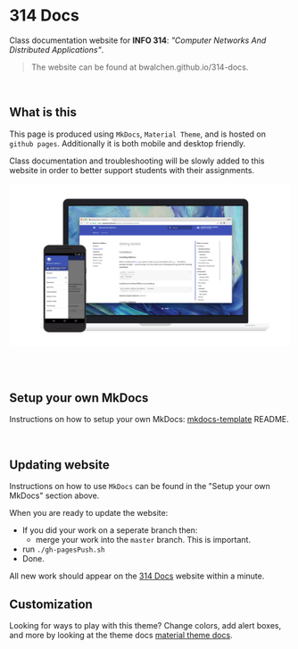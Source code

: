 #  314 Docs
Class documentation website for **INFO 314**: *"Computer Networks And Distributed Applications"*.

> The website can be found at bwalchen.github.io/314-docs. 


<br>

## What is this
This page is produced using `MkDocs`, `Material Theme`, and is hosted on `github pages`. Additionally it is both mobile and desktop friendly.

Class documentation and troubleshooting will be slowly added to this website in order to better support students with their assignments.


[![Material for MkDocs](docs/assets/images/material.png)][1]

  [1]: https://squidfunk.github.io/mkdocs-material/


<br>
<br>

## Setup your own MkDocs
Instructions on how to setup your own MkDocs: [mkdocs-template](https://github.com/bwalchen/mkdocs-template/blob/master/README.md) README.

<br>

## Updating website

Instructions on how to use `MkDocs` can be found in the "Setup your own MkDocs" section above. 

When you are ready to update the website:
* If you did your work on a seperate branch then:
  * merge your work into the `master` branch. This is important.
* run `./gh-pagesPush.sh`
* Done.

All new work should appear on the [314 Docs](https://bwalchen.github.io/314-docs/)  website within a minute.

## Customization

Looking for ways to play with this theme? Change colors, add alert boxes, and more by looking at the theme docs [material theme docs](https://squidfunk.github.io/mkdocs-material/getting-started/).







